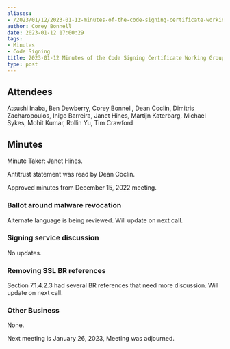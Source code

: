 ```yaml
---
aliases:
- /2023/01/12/2023-01-12-minutes-of-the-code-signing-certificate-working-group/
author: Corey Bonnell
date: 2023-01-12 17:00:29
tags:
- Minutes
- Code Signing
title: 2023-01-12 Minutes of the Code Signing Certificate Working Group
type: post
---
```


## Attendees

Atsushi Inaba, Ben Dewberry, Corey Bonnell, Dean Coclin, Dimitris Zacharopoulos, Inigo Barreira, Janet Hines, Martijn Katerbarg, Michael Sykes, Mohit Kumar, Rollin Yu, Tim Crawford

## Minutes

Minute Taker: Janet Hines.

Antitrust statement was read by Dean Coclin.

Approved minutes from December 15, 2022 meeting.

### Ballot around malware revocation

Alternate language is being reviewed. Will update on next call.

### Signing service discussion

No updates.

### Removing SSL BR references

Section 7.1.4.2.3 had several BR references that need more discussion. Will update on next call.

### Other Business

None.

Next meeting is January 26, 2023, Meeting was adjourned.
